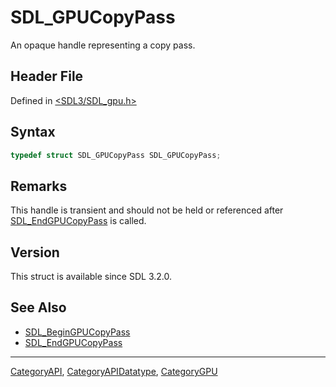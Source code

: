 # SDL_GPUCopyPass

An opaque handle representing a copy pass.

## Header File

Defined in [<SDL3/SDL_gpu.h>](https://github.com/libsdl-org/SDL/blob/main/include/SDL3/SDL_gpu.h)

## Syntax

```c
typedef struct SDL_GPUCopyPass SDL_GPUCopyPass;
```

## Remarks

This handle is transient and should not be held or referenced after
[SDL_EndGPUCopyPass](SDL_EndGPUCopyPass) is called.

## Version

This struct is available since SDL 3.2.0.

## See Also

- [SDL_BeginGPUCopyPass](SDL_BeginGPUCopyPass)
- [SDL_EndGPUCopyPass](SDL_EndGPUCopyPass)






----
[CategoryAPI](CategoryAPI), [CategoryAPIDatatype](CategoryAPIDatatype), [CategoryGPU](CategoryGPU)

